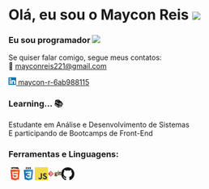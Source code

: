 # Olá, eu sou o Maycon Reis <img src="https://github.com/TheDudeThatCode/TheDudeThatCode/blob/master/Assets/Hi.gif" width="25px">

### Eu sou programador <img src="https://github.com/TheDudeThatCode/TheDudeThatCode/blob/master/Assets/Developer.gif" width="25px"> <br>

Se quiser falar comigo, segue meus contatos: <br>
:email: mayconreis221@gmail.com

<a href="https://www.linkedin.com/in/maycon-r-6ab988115/">
<img src="https://github.com/chandan-reddy-k/chandan-reddy-k/blob/master/assets/linkedin.svg" width="15px">
maycon-r-6ab988115</a>
<br/>

### Learning... :books:
Estudante em Análise e Desenvolvimento de Sistemas <br>
E participando de Bootcamps de Front-End
<br />
### Ferramentas e Linguagens: 
<img align="left" alt="HTML5" width="26px" src="https://raw.githubusercontent.com/github/explore/80688e429a7d4ef2fca1e82350fe8e3517d3494d/topics/html/html.png" />
<img align="left" alt="CSS3" width="26px" src="https://raw.githubusercontent.com/github/explore/80688e429a7d4ef2fca1e82350fe8e3517d3494d/topics/css/css.png" />
<img align="left" alt="JavaScript" width="26px" src="https://raw.githubusercontent.com/github/explore/80688e429a7d4ef2fca1e82350fe8e3517d3494d/topics/javascript/javascript.png" />
<img align="left" alt="Git" width="26px" src="https://raw.githubusercontent.com/github/explore/80688e429a7d4ef2fca1e82350fe8e3517d3494d/topics/git/git.png" />
<img align="left" alt="GitHub" width="26px" src="https://raw.githubusercontent.com/github/explore/78df643247d429f6cc873026c0622819ad797942/topics/github/github.png" />
<br><br>
